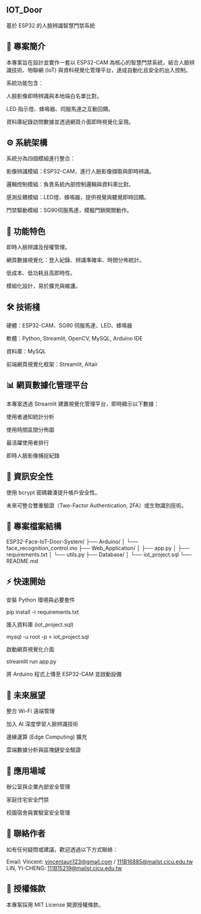 

## IOT_Door

基於 ESP32 的人臉辨識智慧門禁系統

## **📖 專案簡介**

本專案旨在設計並實作一套以 ESP32-CAM 為核心的智慧門禁系統，結合人臉辨識技術、物聯網 (IoT) 與資料視覺化管理平台，達成自動化且安全的出入控制。

系統功能包含：

人臉影像即時辨識與本地端白名單比對。

LED 指示燈、蜂鳴器、伺服馬達之互動回饋。

資料庫紀錄訪問數據並透過網頁介面即時視覺化呈現。

## **⚙️ 系統架構**

系統分為四個模組進行整合：

影像辨識模組：ESP32-CAM，進行人臉影像擷取與即時辨識。

邏輯控制模組：負責系統內部控制邏輯與資料庫比對。

感測反饋模組：LED燈、蜂鳴器，提供視覺與聽覺即時回饋。

門禁驅動模組：SG90伺服馬達，模擬門鎖開關動作。

## **🚀 功能特色**

即時人臉辨識及授權管理。

網頁數據視覺化：登入紀錄、辨識準確率、時間分佈統計。

低成本、低功耗且高即時性。

模組化設計，易於擴充與維護。

## **🛠️ 技術棧**

硬體：ESP32-CAM、SG90 伺服馬達、LED、蜂鳴器

軟體：Python, Streamlit, OpenCV, MySQL, Arduino IDE

資料庫：MySQL

前端網頁視覺化框架：Streamlit, Altair

## **📊 網頁數據化管理平台**

本專案透過 Streamlit 建置視覺化管理平台，即時顯示以下數據：

使用者通知統計分析

使用時間區間分佈圖

最活躍使用者排行

即時人臉影像捕捉紀錄

## **🔐 資訊安全性**

使用 bcrypt 密碼雜湊提升帳戶安全性。

未來可整合雙重驗證（Two-Factor Authentication, 2FA）或生物識別技術。

## **📂 專案檔案結構**

ESP32-Face-IoT-Door-System/
├── Arduino/
│   └── face_recognition_control.ino
├── Web_Application/
│   ├── app.py
│   ├── requirements.txt
│   └── utils.py
├── Database/
│   └── iot_project.sql
└── README.md

## **⚡ 快速開始**

安裝 Python 環境與必要套件

pip install -r requirements.txt

匯入資料庫 (iot_project.sql)

mysql -u root -p < iot_project.sql

啟動網頁視覺化介面

streamlit run app.py

將 Arduino 程式上傳至 ESP32-CAM 並啟動設備

## **🎯 未來展望**

整合 Wi-Fi 遠端管理

加入 AI 深度學習人臉辨識技術

邊緣運算 (Edge Computing) 擴充

雲端數據分析與區塊鏈安全驗證

## **🏫 應用場域**

辦公室與企業內部安全管理

家庭住宅安全門禁

校園宿舍與實驗室安全管理

## **📝 聯絡作者**

如有任何疑問或建議，歡迎透過以下方式聯絡：

Email: Vincent: vincentaun123@gmail.com / 111B16885@mailst.cjcu.edu.tw 
       LIN, YI-CHENG: 111B15219@mailst.cjcu.edu.tw

## **📄 授權條款**

本專案採用 MIT License 開源授權條款。
